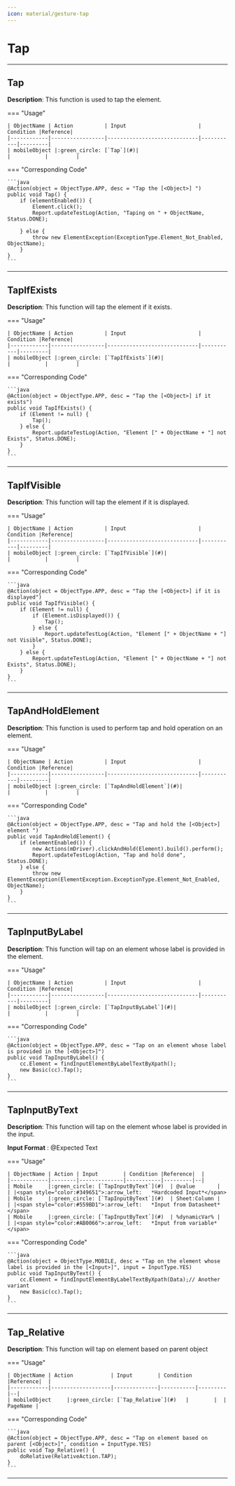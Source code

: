 ```yaml
---
icon: material/gesture-tap
---
```


# Tap
------------------------

## **Tap**

**Description**: This function is used to tap the element.

=== "Usage"

    | ObjectName | Action          | Input                       | Condition |Reference|
    |------------|-----------------|-----------------------------|-----------|---------|
    | mobileObject |:green_circle: [`Tap`](#)|                             |           |         |

=== "Corresponding Code"

    ```java
    @Action(object = ObjectType.APP, desc = "Tap the [<Object>] ")
    public void Tap() {
        if (elementEnabled()) {
            Element.click();
            Report.updateTestLog(Action, "Taping on " + ObjectName, Status.DONE);

        } else {
            throw new ElementException(ExceptionType.Element_Not_Enabled, ObjectName);
        }
    }
    ```

----------------------


## **TapIfExists**

**Description**: This function will tap the element if it exists.

=== "Usage"

    | ObjectName | Action          | Input                       | Condition |Reference|
    |------------|-----------------|-----------------------------|-----------|---------|
    | mobileObject |:green_circle: [`TapIfExists`](#)|                             |           |         |

=== "Corresponding Code"

    ```java
    @Action(object = ObjectType.APP, desc = "Tap the [<Object>] if it exists")
    public void TapIfExists() {
        if (Element != null) {
            Tap();
        } else {
            Report.updateTestLog(Action, "Element [" + ObjectName + "] not Exists", Status.DONE);
        }
    }
    ```

----------------------
## **TapIfVisible**

**Description**: This function will tap the element if it is displayed.

=== "Usage"

    | ObjectName | Action          | Input                       | Condition |Reference|
    |------------|-----------------|-----------------------------|-----------|---------|
    | mobileObject |:green_circle: [`TapIfVisible`](#)|                             |           |         |

=== "Corresponding Code"

    ```java
    @Action(object = ObjectType.APP, desc = "Tap the [<Object>] if it is displayed")
    public void TapIfVisible() {
        if (Element != null) {
            if (Element.isDisplayed()) {
                Tap();
            } else {
                Report.updateTestLog(Action, "Element [" + ObjectName + "] not Visible", Status.DONE);
            }
        } else {
            Report.updateTestLog(Action, "Element [" + ObjectName + "] not Exists", Status.DONE);
        }
    }
    ```
----------------------

## **TapAndHoldElement**

**Description**: This function is used to perform tap and hold operation on an element.


=== "Usage"

    | ObjectName | Action          | Input                       | Condition |Reference|
    |------------|-----------------|-----------------------------|-----------|---------|
    | mobileObject |:green_circle: [`TapAndHoldElement`](#)|                             |           |         |

=== "Corresponding Code"

    ```java
    @Action(object = ObjectType.APP, desc = "Tap and hold the [<Object>] element ")
	public void TapAndHoldElement() {
		if (elementEnabled()) {
			new Actions(mDriver).clickAndHold(Element).build().perform();
			Report.updateTestLog(Action, "Tap and hold done", Status.DONE);
		} else {
			throw new ElementException(ElementException.ExceptionType.Element_Not_Enabled, ObjectName);
		}
	}
    ```
----------------------

## **TapInputByLabel**

**Description**: This function will tap on an element whose label is provided in the element.

=== "Usage"

    | ObjectName | Action          | Input                       | Condition |Reference|
    |------------|-----------------|-----------------------------|-----------|---------|
    | mobileObject |:green_circle: [`TapInputByLabel`](#)|                             |           |         |

=== "Corresponding Code"

    ```java
    @Action(object = ObjectType.APP, desc = "Tap on an element whose label is provided in the [<Object>]")
	public void TapInputByLabel() {
		cc.Element = findInputElementByLabelTextByXpath();
		new Basic(cc).Tap();
	}
    ```

----------------------
## **TapInputByText**

**Description**: This function will tap on the element whose label is provided in the input.

**Input Format** : @Expected Text

=== "Usage"

    | ObjectName | Action | Input        | Condition |Reference|  |
    |------------|--------|--------------|-----------|---------|--|
    | Mobile     |:green_circle: [`TapInputByText`](#)  | @value       |       | |<span style="color:#349651">:arrow_left:   *Hardcoded Input*</span> 
    | Mobile     |:green_circle: [`TapInputByText`](#)  | Sheet:Column |       | |<span style="color:#559BD1">:arrow_left:   *Input from Datasheet*</span>
    | Mobile     |:green_circle: [`TapInputByText`](#)  | %dynamicVar% |       | |<span style="color:#AB0066">:arrow_left:   *Input from variable*</span>

=== "Corresponding Code"

    ```java
    @Action(object = ObjectType.MOBILE, desc = "Tap on the element whose label is provided in the [<Input>]", input = InputType.YES)
	public void TapInputByText() {
		cc.Element = findInputElementByLabelTextByXpath(Data);// Another variant
		new Basic(cc).Tap();
	}
    ```
----------------------

## **Tap_Relative**

**Description**: This function will tap on element based on parent object

=== "Usage"

    | ObjectName | Action            | Input        | Condition |Reference|  |
    |------------|-------------------|--------------|-----------|---------|--|
    | mobileObject     |:green_circle: [`Tap_Relative`](#)   |        |  | PageName |

=== "Corresponding Code"

    ```java
    @Action(object = ObjectType.APP, desc = "Tap on element based on parent [<Object>]", condition = InputType.YES)
    public void Tap_Relative() {
        doRelative(RelativeAction.TAP);
    }
    ```
----------------------